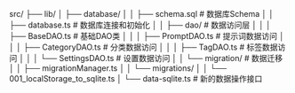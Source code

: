 src/
├── lib/
│   ├── database/
│   │   ├── schema.sql          # 数据库Schema
│   │   ├── database.ts         # 数据库连接和初始化
│   │   ├── dao/               # 数据访问层
│   │   │   ├── BaseDAO.ts     # 基础DAO类
│   │   │   ├── PromptDAO.ts   # 提示词数据访问
│   │   │   ├── CategoryDAO.ts # 分类数据访问
│   │   │   ├── TagDAO.ts      # 标签数据访问
│   │   │   └── SettingsDAO.ts # 设置数据访问
│   │   └── migration/         # 数据迁移
│   │       ├── migrationManager.ts
│   │       └── migrations/
│   │           └── 001_localStorage_to_sqlite.ts
│   └── data-sqlite.ts         # 新的数据操作接口